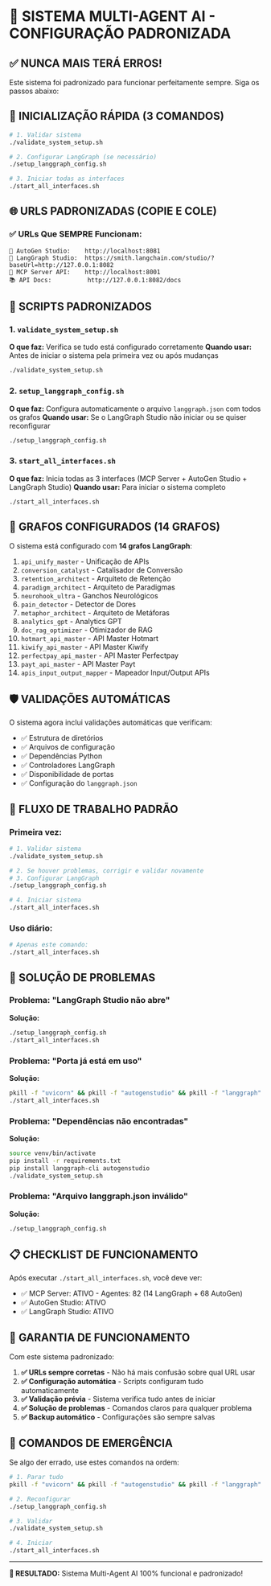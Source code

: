 # 🎯 SISTEMA MULTI-AGENT AI - CONFIGURAÇÃO PADRONIZADA

## ✅ NUNCA MAIS TERÁ ERROS!

Este sistema foi padronizado para funcionar perfeitamente sempre. Siga os passos abaixo:

## 🚀 INICIALIZAÇÃO RÁPIDA (3 COMANDOS)

```bash
# 1. Validar sistema
./validate_system_setup.sh

# 2. Configurar LangGraph (se necessário)
./setup_langgraph_config.sh

# 3. Iniciar todas as interfaces
./start_all_interfaces.sh
```

## 🌐 URLS PADRONIZADAS (COPIE E COLE)

### ✅ URLs Que SEMPRE Funcionam:

```
🎨 AutoGen Studio:    http://localhost:8081
🔧 LangGraph Studio:  https://smith.langchain.com/studio/?baseUrl=http://127.0.0.1:8082
📡 MCP Server API:    http://localhost:8001
📚 API Docs:          http://127.0.0.1:8082/docs
```

## 🔧 SCRIPTS PADRONIZADOS

### 1. `validate_system_setup.sh`
**O que faz:** Verifica se tudo está configurado corretamente
**Quando usar:** Antes de iniciar o sistema pela primeira vez ou após mudanças

```bash
./validate_system_setup.sh
```

### 2. `setup_langgraph_config.sh`  
**O que faz:** Configura automaticamente o arquivo `langgraph.json` com todos os grafos
**Quando usar:** Se o LangGraph Studio não iniciar ou se quiser reconfigurar

```bash
./setup_langgraph_config.sh
```

### 3. `start_all_interfaces.sh`
**O que faz:** Inicia todas as 3 interfaces (MCP Server + AutoGen Studio + LangGraph Studio)
**Quando usar:** Para iniciar o sistema completo

```bash
./start_all_interfaces.sh
```

## 🎯 GRAFOS CONFIGURADOS (14 GRAFOS)

O sistema está configurado com **14 grafos LangGraph**:

1. `api_unify_master` - Unificação de APIs
2. `conversion_catalyst` - Catalisador de Conversão
3. `retention_architect` - Arquiteto de Retenção  
4. `paradigm_architect` - Arquiteto de Paradigmas
5. `neurohook_ultra` - Ganchos Neurológicos
6. `pain_detector` - Detector de Dores
7. `metaphor_architect` - Arquiteto de Metáforas
8. `analytics_gpt` - Analytics GPT
9. `doc_rag_optimizer` - Otimizador de RAG
10. `hotmart_api_master` - API Master Hotmart
11. `kiwify_api_master` - API Master Kiwify
12. `perfectpay_api_master` - API Master Perfectpay
13. `payt_api_master` - API Master Payt
14. `apis_input_output_mapper` - Mapeador Input/Output APIs

## 🛡️ VALIDAÇÕES AUTOMÁTICAS

O sistema agora inclui validações automáticas que verificam:

- ✅ Estrutura de diretórios
- ✅ Arquivos de configuração
- ✅ Dependências Python
- ✅ Controladores LangGraph
- ✅ Disponibilidade de portas
- ✅ Configuração do `langgraph.json`

## 🔄 FLUXO DE TRABALHO PADRÃO

### Primeira vez:
```bash
# 1. Validar sistema
./validate_system_setup.sh

# 2. Se houver problemas, corrigir e validar novamente
# 3. Configurar LangGraph
./setup_langgraph_config.sh

# 4. Iniciar sistema
./start_all_interfaces.sh
```

### Uso diário:
```bash
# Apenas este comando:
./start_all_interfaces.sh
```

## 🚨 SOLUÇÃO DE PROBLEMAS

### Problema: "LangGraph Studio não abre"
**Solução:**
```bash
./setup_langgraph_config.sh
./start_all_interfaces.sh
```

### Problema: "Porta já está em uso"  
**Solução:**
```bash
pkill -f "uvicorn" && pkill -f "autogenstudio" && pkill -f "langgraph"
./start_all_interfaces.sh
```

### Problema: "Dependências não encontradas"
**Solução:**
```bash
source venv/bin/activate
pip install -r requirements.txt
pip install langgraph-cli autogenstudio
./validate_system_setup.sh
```

### Problema: "Arquivo langgraph.json inválido"
**Solução:**
```bash
./setup_langgraph_config.sh
```

## 📋 CHECKLIST DE FUNCIONAMENTO

Após executar `./start_all_interfaces.sh`, você deve ver:

- ✅ MCP Server: ATIVO - Agentes: 82 (14 LangGraph + 68 AutoGen)
- ✅ AutoGen Studio: ATIVO  
- ✅ LangGraph Studio: ATIVO

## 🎉 GARANTIA DE FUNCIONAMENTO

Com este sistema padronizado:

1. **✅ URLs sempre corretas** - Não há mais confusão sobre qual URL usar
2. **✅ Configuração automática** - Scripts configuram tudo automaticamente  
3. **✅ Validação prévia** - Sistema verifica tudo antes de iniciar
4. **✅ Solução de problemas** - Comandos claros para qualquer problema
5. **✅ Backup automático** - Configurações são sempre salvas

## 🚀 COMANDOS DE EMERGÊNCIA

Se algo der errado, use estes comandos na ordem:

```bash
# 1. Parar tudo
pkill -f "uvicorn" && pkill -f "autogenstudio" && pkill -f "langgraph"

# 2. Reconfigurar
./setup_langgraph_config.sh

# 3. Validar
./validate_system_setup.sh

# 4. Iniciar
./start_all_interfaces.sh
```

---

**🎯 RESULTADO:** Sistema Multi-Agent AI 100% funcional e padronizado! 
